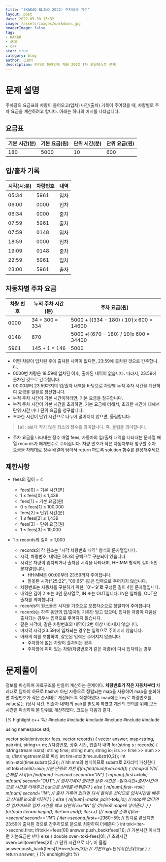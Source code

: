 ```yaml
---
title: "(KAKAO BLIND 2022) 주차요금 계산"
layout: post
date: 2022-05-30 15:32
image: /assets/images/markdown.jpg
headerImage: false
tag:
- KAKAO
- 코테
- c++
star: true
category: blog
author: 코린이
description: 카카오 블라인드 채용 2022 1차 코딩테스트 문제
---
```


# 문제 설명

주차장의 요금표와 차량이 들어오고(입차) 나간(출차) 기록이 주어졌을 때, 차량별로 주차 요금을 계산하려고 합니다. 아래는 하나의 예시를 나타냅니다.

## 요금표

기본 시간(분) | 기본 요금(원) | 단위 시간(분) | 단위 요금(원)
---|---|---|---
180 | 5000 | 10 | 600
 

## 입/출차 기록

시각(시:분) | 차량번호 | 내역
---|---|---
05:34 | 5961 | 입차 
06:00 | 0000 | 입차 
06:34 | 0000 | 출차 
07:59 | 5961 | 출차 
07:59 | 0148 | 입차 
18:59 | 0000 | 입차 
19:09 | 0148 | 출차 
22:59 | 5961 | 입차 
23:00 | 5961 | 출차 
 

## 자동차별 주차 요금

차량 번호 | 누적 주차 시간(분) | 주차 요금(원)
------|--------|-------
0000 | 34 + 300 = 334 | 5000 + ⌈(334 - 180) / 10⌉ x 600 = 14600
0148 | 670 | 5000 +⌈(670 - 180) / 10⌉x 600 = 34400
5961 | 145 + 1 = 146 | 5000

* 어떤 차량이 입차된 후에 출차된 내역이 없다면, 23:59에 출차된 것으로 간주합니다.
* 0000번 차량은 18:59에 입차된 이후, 출차된 내역이 없습니다. 따라서, 23:59에 출차된 것으로 간주합니다.
* 00:00부터 23:59까지의 입/출차 내역을 바탕으로 차량별 누적 주차 시간을 계산하여 요금을 일괄로 정산합니다.
* 누적 주차 시간이 기본 시간이하라면, 기본 요금을 청구합니다.
* 누적 주차 시간이 기본 시간을 초과하면, 기본 요금에 더해서, 초과한 시간에 대해서 단위 시간 마다 단위 요금을 청구합니다.
* 초과한 시간이 단위 시간으로 나누어 떨어지지 않으면, 올림합니다.
> ⌈a⌉ : a보다 작지 않은 최소의 정수를 의미합니다. 즉, 올림을 의미합니다.
* 주차 요금을 나타내는 정수 배열 fees, 자동차의 입/출차 내역을 나타내는 문자열 배열 records가 매개변수로 주어집니다. 차량 번호가 작은 자동차부터 청구할 주차 요금을 차례대로 정수 배열에 담아서 return 하도록 solution 함수를 완성해주세요.

## 제한사항
* fees의 길이 = 4
  * fees[0] = 기본 시간(분)
  * 1 ≤ fees[0] ≤ 1,439
  * fees[1] = 기본 요금(원)
  * 0 ≤ fees[1] ≤ 100,000
  * fees[2] = 단위 시간(분)
  * 1 ≤ fees[2] ≤ 1,439
  * fees[3] = 단위 요금(원)
  * 1 ≤ fees[3] ≤ 10,000

* 1 ≤ records의 길이 ≤ 1,000
  * records의 각 원소는 "시각 차량번호 내역" 형식의 문자열입니다.
  * 시각, 차량번호, 내역은 하나의 공백으로 구분되어 있습니다.
  * 시각은 차량이 입차되거나 출차된 시각을 나타내며, HH:MM 형식의 길이 5인 문자열입니다.
    * HH:MM은 00:00부터 23:59까지 주어집니다.
    * 잘못된 시각("25:22", "09:65" 등)은 입력으로 주어지지 않습니다.
  * 차량번호는 자동차를 구분하기 위한, `0'~'9'로 구성된 길이 4인 문자열입니다.
  * 내역은 길이 2 또는 3인 문자열로, IN 또는 OUT입니다. IN은 입차를, OUT은 출차를 의미합니다.
  * records의 원소들은 시각을 기준으로 오름차순으로 정렬되어 주어집니다.
  * records는 하루 동안의 입/출차된 기록만 담고 있으며, 입차된 차량이 다음날 출차되는 경우는 입력으로 주어지지 않습니다.
  * 같은 시각에, 같은 차량번호의 내역이 2번 이상 나타내지 않습니다.
  * 마지막 시각(23:59)에 입차되는 경우는 입력으로 주어지지 않습니다.
  * 아래의 예를 포함하여, 잘못된 입력은 주어지지 않습니다.
    * 주차장에 없는 차량이 출차되는 경우
    * 주차장에 이미 있는 차량(차량번호가 같은 차량)이 다시 입차되는 경우

# 문제풀이
정보를 파싱하여 자료구조를 만들어 계산하는 문제이다. **차량번호가 작은 자동차부터**  차례대로 담아야 하므로 hash가 아닌 자동으로 정렬되는 map을 사용하여 map을 순회하면 차량번호가 작은 순서대로 계산되도록 작성하였다.
map에는 key로 차량번호를, value로는 (당시 시간, 입출차 내역)의 pair를 받도록 하였고 계산의 편의를 위해 모든 시간은 파싱하여 분 단위로 계산하였다.
코드는 다음과 같다.

{% highlight c++ %}
#include <string>
#include <vector>
#include <iostream>
#include <sstream>
#include <map>
#include <cmath>

using namespace std;

vector<int> solution(vector<int> fees, vector<string> records) {
    vector<int> answer;
    map<string, pair<int, string>> m; //차량번호, 상주 시간, 입출차 내역
    for(string s : records) {
        istringstream iss(s);
        string time; string num; string io;
        iss >> time >> num >> io; //istringstream으로 파싱
        int tim=stoi(time.substr(0,2)); int min=stoi(time.substr(3,2));
        // hh:mm의 형식이므로 substr로 2자리씩 파싱한다
        int toki=tim*60+min; //분 단위로 치환
        if(m.find(num)!=m.end()) { //map에 이미 존재할 시
            if(m.find(num)->second.second=="IN") {
                m[num].first+=toki; m[num].second="OUT";
                // 입차기록이 있다면 상주 시간은 -입차시간+출차시간이므로 시간을 더해주고 out으로 상태를 바꿔준다
            }
            else {
                m[num].first-=toki; m[num].second="IN";
                // 출차 기록이 있다면 다시 들어온 것이므로 입차시간을 빼주고 상태를 in으로 바꾼다
            }
        }
        else {
            m[num]=make_pair(-toki,io); // map에 없다면 첫 입차이므로 입차 시간을 빼고 당연히 io="IN"일 것이므로 map에 넣어준다.
        }
    }
    for(auto iter=m.begin(); iter!=m.end(); iter++) {// map을 순회
        if(iter->second.second=="IN") {
            iter->second.first+=23*60+59; // 입차로 끝났다면 23:59에 출차된 것으로 간주하므로 분으로 치환하여 더해준다
        }
        int toki=iter->second.first;
        if(toki<=fees[0]) answer.push_back(fees[1]); // 기본시간 이내라면 기본요금만 낸다
        else {
            double over=toki-fees[0]; // 초과시간
            over=ceil(over/fees[2]); // 단위 시간으로 나누어 올림
            answer.push_back(fees[1]+over*fees[3]); // 기본요금+단위시간*단위요금 
        }
    }
    return answer;
}
{% endhighlight %}